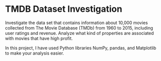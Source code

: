 # TMDB Dataset Investigation

Investigate the data set that contains information about 10,000 movies collected from The Movie Database (TMDb) from 1960 to 2015,
including user ratings and revenue. Analyze what kind of properties are associated with movies that have high profit.

In this project, I have used Python libraries NumPy, pandas, and Matplotlib to make your analysis easier.
